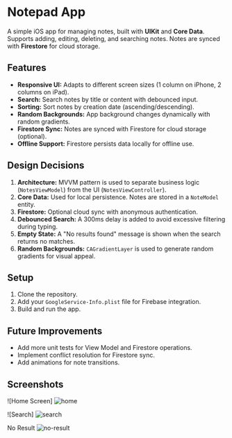 
# Notepad App

A simple iOS app for managing notes, built with **UIKit** and **Core Data**. Supports adding, editing, deleting, and searching notes. Notes are synced with **Firestore** for cloud storage.

## Features
- **Responsive UI:** Adapts to different screen sizes (1 column on iPhone, 2 columns on iPad).
- **Search:** Search notes by title or content with debounced input.
- **Sorting:** Sort notes by creation date (ascending/descending).
- **Random Backgrounds:** App background changes dynamically with random gradients.
- **Firestore Sync:** Notes are synced with Firestore for cloud storage (optional).
- **Offline Support:** Firestore persists data locally for offline use.

## Design Decisions
1. **Architecture:** MVVM pattern is used to separate business logic (`NotesViewModel`) from the UI (`NotesViewController`).
2. **Core Data:** Used for local persistence. Notes are stored in a `NoteModel` entity.
3. **Firestore:** Optional cloud sync with anonymous authentication.
4. **Debounced Search:** A 300ms delay is added to avoid excessive filtering during typing.
5. **Empty State:** A "No results found" message is shown when the search returns no matches.
6. **Random Backgrounds:** `CAGradientLayer` is used to generate random gradients for visual appeal.

## Setup
1. Clone the repository.
3. Add your `GoogleService-Info.plist` file for Firebase integration.
4. Build and run the app.

## Future Improvements
- Add more unit tests for View Model and Firestore operations.
- Implement conflict resolution for Firestore sync.
- Add animations for note transitions.

## Screenshots
![Home Screen]
![home](https://github.com/user-attachments/assets/b26cda96-ebeb-4eae-b69a-f6c79d436ec7)

![Search]
![search](https://github.com/user-attachments/assets/dadd9902-f063-4499-8309-af9092d7b4a2)


No Result
![no-result](https://github.com/user-attachments/assets/3525d306-e39d-4576-abe2-f36efa7cc0c4)
